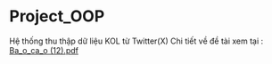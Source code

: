 # Project_OOP
Hệ thống thu thập dữ liệu KOL từ Twitter(X)
Chi tiết về đề tài xem tại : [Ba_o_ca_o (12).pdf](https://github.com/user-attachments/files/19028492/Ba_o_ca_o.12.pdf)
